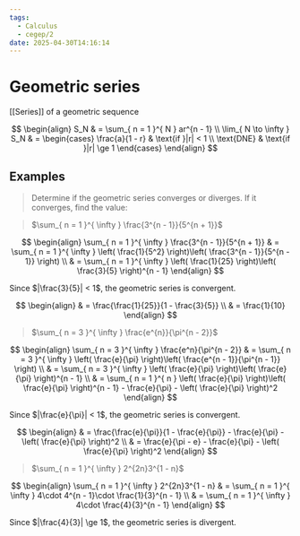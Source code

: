 ```yaml
---
tags:
  - Calculus
  - cegep/2
date: 2025-04-30T14:16:14
---
```


# Geometric series

[[Series]] of a geometric sequence

$$
\begin{align}
S_N & = \sum_{ n = 1 }^{ N } ar^{n - 1} \\
\lim_{ N \to \infty } S_N & = \begin{cases}
\frac{a}{1 - r} & \text{if }|r| < 1 \\
\text{DNE} & \text{if }|r| \ge 1
\end{cases}
\end{align}
$$

## Examples

> Determine if the geometric series converges or diverges. If it converges, find the value:

> $\sum_{ n = 1 }^{ \infty } \frac{3^{n - 1}}{5^{n + 1}}$

$$
\begin{align}
\sum_{ n = 1 }^{ \infty } \frac{3^{n - 1}}{5^{n + 1}} & = \sum_{ n = 1 }^{ \infty } \left( \frac{1}{5^2} \right)\left( \frac{3^{n - 1}}{5^{n - 1}} \right) \\
 & = \sum_{ n = 1 }^{ \infty } \left( \frac{1}{25} \right)\left( \frac{3}{5} \right)^{n - 1}
\end{align}
$$

Since $|\frac{3}{5}| < 1$, the geometric series is convergent.

$$
\begin{align}
 & = \frac{\frac{1}{25}}{1 - \frac{3}{5}} \\
 & = \frac{1}{10}
\end{align}
$$

> $\sum_{ n = 3 }^{ \infty } \frac{e^{n}}{\pi^{n - 2}}$

$$
\begin{align}
\sum_{ n = 3 }^{ \infty } \frac{e^n}{\pi^{n - 2}} & = \sum_{ n = 3 }^{ \infty } \left( \frac{e}{\pi} \right)\left( \frac{e^{n - 1}}{\pi^{n - 1}} \right) \\
 & = \sum_{ n = 3 }^{ \infty } \left( \frac{e}{\pi} \right)\left( \frac{e}{\pi} \right)^{n - 1} \\
 & = \sum_{ n = 1 }^{ n } \left( \frac{e}{\pi} \right)\left( \frac{e}{\pi} \right)^{n - 1} - \frac{e}{\pi} - \left( \frac{e}{\pi} \right)^2
\end{align}
$$

Since $|\frac{e}{\pi}| < 1$, the geometric series is convergent.

$$
\begin{align}
 & = \frac{\frac{e}{\pi}}{1 - \frac{e}{\pi}} - \frac{e}{\pi} - \left( \frac{e}{\pi} \right)^2 \\
 & = \frac{e}{\pi - e} - \frac{e}{\pi} - \left( \frac{e}{\pi} \right)^2
\end{align}
$$

> $\sum_{ n = 1 }^{ \infty } 2^{2n}3^{1 - n}$

$$
\begin{align}
\sum_{ n = 1 }^{ \infty } 2^{2n}3^{1 - n} & = \sum_{ n = 1 }^{ \infty } 4\cdot 4^{n - 1}\cdot \frac{1}{3}^{n - 1} \\
 & = \sum_{ n = 1 }^{ \infty } 4\cdot \frac{4}{3}^{n - 1}
\end{align}
$$

Since $|\frac{4}{3}| \ge 1$, the geometric series is divergent.
